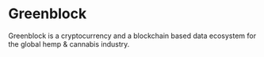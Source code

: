 # Greenblock
Greenblock is a cryptocurrency and a blockchain based data ecosystem for the global hemp &amp; cannabis industry.
